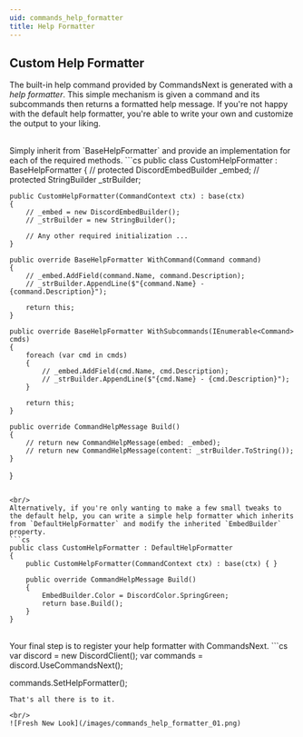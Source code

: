 ```yaml
---
uid: commands_help_formatter
title: Help Formatter
---
```


## Custom Help Formatter
The built-in help command provided by CommandsNext is generated with a *help formatter*.
This simple mechanism is given a command and its subcommands then returns a formatted help message.
If you're not happy with the default help formatter, you're able to write your own and customize the output to your liking.

<br/>
Simply inherit from `BaseHelpFormatter` and provide an implementation for each of the required methods.
```cs
public class CustomHelpFormatter : BaseHelpFormatter
{
    // protected DiscordEmbedBuilder _embed;
    // protected StringBuilder _strBuilder;

    public CustomHelpFormatter(CommandContext ctx) : base(ctx)
    {
        // _embed = new DiscordEmbedBuilder();
        // _strBuilder = new StringBuilder();

        // Any other required initialization ...
    }

    public override BaseHelpFormatter WithCommand(Command command)
    {
        // _embed.AddField(command.Name, command.Description);            
        // _strBuilder.AppendLine($"{command.Name} - {command.Description}");

        return this;
    }

    public override BaseHelpFormatter WithSubcommands(IEnumerable<Command> cmds)
    {
        foreach (var cmd in cmds)
        {
            // _embed.AddField(cmd.Name, cmd.Description);            
            // _strBuilder.AppendLine($"{cmd.Name} - {cmd.Description}");
        }

        return this;
    }

    public override CommandHelpMessage Build()
    {
        // return new CommandHelpMessage(embed: _embed);
        // return new CommandHelpMessage(content: _strBuilder.ToString());
    }
}
```

<br/>
Alternatively, if you're only wanting to make a few small tweaks to the default help, you can write a simple help formatter which inherits from `DefaultHelpFormatter` and modify the inherited `EmbedBuilder` property.
```cs
public class CustomHelpFormatter : DefaultHelpFormatter
{
    public CustomHelpFormatter(CommandContext ctx) : base(ctx) { }

    public override CommandHelpMessage Build()
    {
        EmbedBuilder.Color = DiscordColor.SpringGreen;
        return base.Build();
    }
}
```

<br/>
Your final step is to register your help formatter with CommandsNext.
```cs
var discord = new DiscordClient();
var commands = discord.UseCommandsNext();

commands.SetHelpFormatter<CustomHelpFormatter>();
```
That's all there is to it.

<br/>
![Fresh New Look](/images/commands_help_formatter_01.png)
